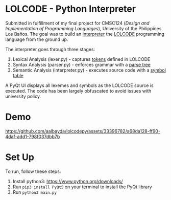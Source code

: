 # LOLCODE - Python Interpreter

Submitted in fulfillment of my final project for CMSC124 (*Design and Implementation of Programming Languages*), University of the Philippines Los Baños. The goal was to build an [interpreter](https://en.wikipedia.org/wiki/Interpreter_(computing)) the [LOLCODE](https://en.wikipedia.org/wiki/LOLCODE) programming language from the ground up.

The interpreter goes through three stages:

1. Lexical Analysis (lexer.py) - captures [tokens](https://en.wikipedia.org/wiki/Lexical_analysis) defined in LOLCODE
2. Syntax Analysis (parser.py) - enforces grammar with a [parse tree](https://en.wikipedia.org/wiki/Parse_tree)
3. Semantic Analysis (interpreter.py) - executes source code with a [symbol table](https://en.wikipedia.org/wiki/Symbol_table)

A PyQt UI displays all lexemes and symbols as the LOLCODE source is executed.
The code has been largely obfuscated to avoid issues with university policy. 

# Demo



https://github.com/aalbayda/lolcodepy/assets/33396782/a68da128-ff90-4daf-add1-798f037dbb7b



# Set Up

To run, follow these steps:

1. Install python3: https://www.python.org/downloads/
2. Run `pip3 install PyQt5` on your terminal to install the PyQt library
3. Run `python3 main.py`
